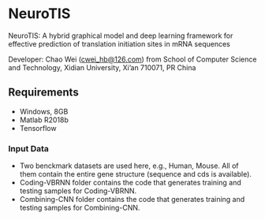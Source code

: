 # NeuroTIS

NeuroTIS: A hybrid graphical model and deep learning framework for effective prediction of translation initiation sites in mRNA sequences

Developer: Chao Wei (cwei_hb@126.com) from School of Computer Science and Technology, Xidian University, Xi’an 710071, PR China

## Requirements
* Windows, 8GB
* Matlab R2018b
* Tensorflow

### Input Data

* Two benckmark datasets are used here, e.g., Human, Mouse. All of them contain the entire gene structure (sequence and cds is available).
* Coding-VBRNN folder contains the code that generates training and testing samples for Coding-VBRNN.
* Combining-CNN folder contains the code that generates training and testing samples for Combining-CNN.
